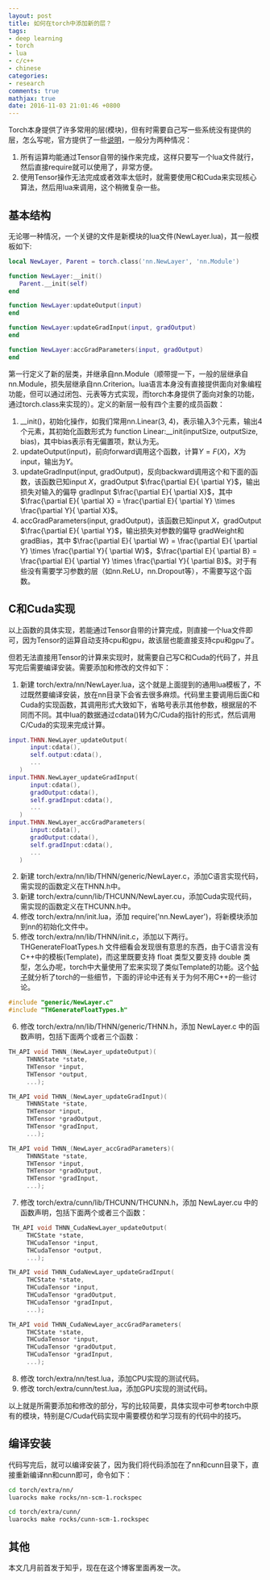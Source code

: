 ```yaml
---
layout: post
title: 如何在torch中添加新的层？
tags:
- deep learning
- torch
- lua
- c/c++
- chinese
categories:
- research
comments: true
mathjax: true
date: 2016-11-03 21:01:46 +0800
---
```

Torch本身提供了许多常用的层(模块)，但有时需要自己写一些系统没有提供的层，怎么写呢，官方提供了一些[说明](http://torch.ch/docs/developer-docs.html)，一般分为两种情况：

1. 所有运算均能通过Tensor自带的操作来完成，这样只要写一个lua文件就行，然后直接require就可以使用了，非常方便。
2. 使用Tensor操作无法完成或者效率太低时，就需要使用C和Cuda来实现核心算法，然后用lua来调用，这个稍微复杂一些。


## 基本结构
无论哪一种情况，一个关键的文件是新模块的lua文件(NewLayer.lua)，其一般模板如下:

```lua
local NewLayer, Parent = torch.class('nn.NewLayer', 'nn.Module')

function NewLayer:__init()
   Parent.__init(self)
end

function NewLayer:updateOutput(input)
end

function NewLayer:updateGradInput(input, gradOutput)
end

function NewLayer:accGradParameters(input, gradOutput)
end
```

第一行定义了新的层类，并继承自nn.Module（顺带提一下，一般的层继承自nn.Module，损失层继承自nn.Criterion。lua语言本身没有直接提供面向对象编程功能，但可以通过闭包、元表等方式实现，而torch本身提供了面向对象的功能，通过torch.class来实现的）。定义的新层一般有四个主要的成员函数：

1. \_\_init()，初始化操作，如我们常用nn.Linear(3, 4)，表示输入3个元素，输出4个元素，其初始化函数形式为 function Linear:\_\_init(inputSize, outputSize, bias)，其中bias表示有无偏置项，默认为无。
2. updateOutput(input)，前向forward调用这个函数，计算$Y=F(X)$，$X$为input，输出为$Y$。
3. updateGradInput(input, gradOutput)，反向backward调用这个和下面的函数，该函数已知input $X$，gradOutput $\frac{\partial E}{ \partial Y}$，输出损失对输入的偏导 gradInput $\frac{\partial E}{ \partial X}$，其中$\frac{\partial E}{ \partial X} = \frac{\partial E}{ \partial Y} \times \frac{\partial Y}{ \partial X}$。
4. accGradParameters(input, gradOutput)，该函数已知input $X$，gradOutput $\frac{\partial E}{ \partial Y}$，输出损失对参数的偏导 gradWeight和gradBias，其中 $\frac{\partial E}{ \partial W} = \frac{\partial E}{ \partial Y} \times \frac{\partial Y}{ \partial W}$，$\frac{\partial E}{ \partial B} = \frac{\partial E}{ \partial Y} \times \frac{\partial Y}{ \partial B}$。对于有些没有需要学习参数的层（如nn.ReLU，nn.Dropout等），不需要写这个函数。 

## C和Cuda实现
以上函数的具体实现，若能通过Tensor自带的计算完成，则直接一个lua文件即可，因为Tensor的运算自动支持cpu和gpu，故该层也能直接支持cpu和gpu了。

但若无法直接用Tensor的计算来实现时，就需要自己写C和Cuda的代码了，并且写完后需要编译安装。需要添加和修改的文件如下：

1. 新建 torch/extra/nn/NewLayer.lua，这个就是上面提到的通用lua模板了，不过既然要编译安装，放在nn目录下会省去很多麻烦。代码里主要调用后面C和Cuda的实现函数，其调用形式大致如下，省略号表示其他参数，根据层的不同而不同。其中lua的数据通过cdata()转为C/Cuda的指针的形式，然后调用C/Cuda的实现来完成计算。
```lua
input.THNN.NewLayer_updateOutput(
      input:cdata(),
      self.output:cdata(),
      ...
   )
input.THNN.NewLayer_updateGradInput(
      input:cdata(),
      gradOutput:cdata(),
      self.gradInput:cdata(),
      ...
   )
input.THNN.NewLayer_accGradParameters(
      input:cdata(),
      gradOutput:cdata(),
      self.gradInput:cdata(),
      ...
   )
```
2. 新建 torch/extra/nn/lib/THNN/generic/NewLayer.c，添加C语言实现代码，需实现的函数定义在THNN.h中。
3. 新建 torch/extra/cunn/lib/THCUNN/NewLayer.cu，添加Cuda实现代码，需实现的函数定义在THCUNN.h中。
4. 修改 torch/extra/nn/init.lua，添加 require('nn.NewLayer')，将新模块添加到nn的初始化文件中。
5. 修改 torch/extra/nn/lib/THNN/init.c，添加以下两行。THGenerateFloatTypes.h 文件细看会发现很有意思的东西，由于C语言没有C++中的模板(Template)，而这里既要支持 float 类型又要支持 double 类型，怎么办呢，torch中大量使用了宏来实现了类似Template的功能。这个[帖子](https://apaszke.github.io/torch-internals.html)就分析了torch的一些细节，下面的评论中还有关于为何不用C++的一些讨论。
```c
#include "generic/NewLayer.c"
#include "THGenerateFloatTypes.h"
```
6. 修改 torch/extra/nn/lib/THNN/generic/THNN.h，添加 NewLayer.c 中的函数声明，包括下面两个或者三个函数：
```c
TH_API void THNN_(NewLayer_updateOutput)(
     THNNState *state,
     THTensor *input,
     THTensor *output,
     ...);

TH_API void THNN_(NewLayer_updateGradInput)(
     THNNState *state,
     THTensor *input,
     THTensor *gradOutput,
     THTensor *gradInput,
     ...);

TH_API void THNN_(NewLayer_accGradParameters)(
     THNNState *state,
     THTensor *input,
     THTensor *gradOutput,
     THTensor *gradInput,
     ...);
```
7. 修改 torch/extra/cunn/lib/THCUNN/THCUNN.h，添加 NewLayer.cu 中的函数声明，包括下面两个或者三个函数：
```c
 TH_API void THNN_CudaNewLayer_updateOutput(
     THCState *state,
     THCudaTensor *input,
     THCudaTensor *output,
     ...);

TH_API void THNN_CudaNewLayer_updateGradInput(
     THCState *state,
     THCudaTensor *input,
     THCudaTensor *gradOutput,
     THCudaTensor *gradInput,
     ...);

TH_API void THNN_CudaNewLayer_accGradParameters(
     THCState *state,
     THCudaTensor *input,
     THCudaTensor *gradOutput,
     THCudaTensor *gradInput,
     ...);
```
8. 修改 torch/extra/nn/test.lua，添加CPU实现的测试代码。
9. 修改 torch/extra/cunn/test.lua，添加GPU实现的测试代码。

以上就是所需要添加和修改的部分，写的比较简要，具体实现中可参考torch中原有的模块，特别是C/Cuda代码实现中需要模仿和学习现有的代码中的技巧。

## 编译安装
代码写完后，就可以编译安装了，因为我们将代码添加在了nn和cunn目录下，直接重新编译nn和cunn即可，命令如下：
``` bash
cd torch/extra/nn/
luarocks make rocks/nn-scm-1.rockspec

cd torch/extra/cunn/
luarocks make rocks/cunn-scm-1.rockspec
```

## 其他
本文几月前首发于知乎，现在在这个博客里面再发一次。
